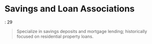 # Savings and Loan Associations

: 29

> Specialize in savings deposits and mortgage lending; historically focused on residential property loans.
>